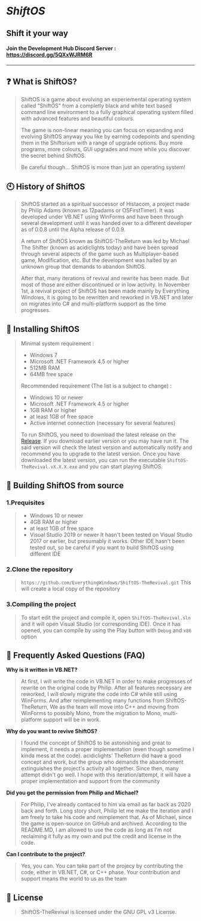 # _**ShiftOS**_
## Shift it your way
#### Join the Development Hub Discord Server : https://discord.gg/5QXxWJRM6R
---

## :question: **What is ShiftOS?**
> ShiftOS is a game about evolving an experiemental operating system called "ShiftOS" from a completly black and white text based command line environment to a fully graphical operating system filled with advanced features and beautiful colours.
> 
> The game is non-linear meaning you can focus on expanding and evolving ShiftOS anyway you like by earning codepoints and spending them in the Shiftorium with a range of upgrade options. Buy more programs, more colours, GUI upgrades and more while you discover the secret behind ShiftOS.
> 
> Be careful though... ShiftOS is more than just an operating system!

## :clock10:  **History of ShiftOS**
> ShiftOS started as a spiritual successor of Histacom, a project made by Philip Adams (known as 12padams or OSFirstTimer). It was developed under VB.NET using WinForms and have been through several development until it was handed over to a different developer as of 0.0.8 until the Alpha release of 0.0.9.
> 
> A return of ShiftOS known as ShiftOS-TheReturn was led by Michael The Shifter (known as acidiclights today) and have been spread through several aspects of the game such as Multiplayer-based game, Modification, etc. But the development was halted by an unknown group that demands to abandon ShiftOS.
> 
> After that, many iterations of revival and rewrite has been made. But most of those are either discontinued or in low activity. In November 1st, a revival project of ShiftOS has been made mainly by Everything Windows, it is going to be rewritten and reworked in VB.NET and later on migrates into C# and multi-platform support as the time progresses.

## :floppy_disk: **Installing ShiftOS**
> Minimal system requirement :
>- Windows 7
>- Microsoft .NET Framework 4.5 or higher
>- 512MB RAM
>- 64MB free space
>
> Recommended requirement (The list is a subject to change) :
>- Windows 10 or newer
>- Microsoft .NET Framework 4.5 or higher
>- 1GB RAM or higher
>- at least 1GB of free space
>- Active internet connection (necessary for several features)
>
> To run ShiftOS, you need to download the latest release on the <a href="https://github.com/EverythingWindows/ShiftOS-TheRevival/releases/tag/0.2.5">Release</a>.
> If you download earlier version or you may have run it. The said version will check the latest version and automatically notify and recommend you to upgrade to the latest version.
> Once you have downloaded the latest version, you can run the executable `ShiftOS-TheRevival.vX.X.X.exe` and you can start playing ShiftOS.

## :hammer: **Building ShiftOS from source**
### 1.Prequisites
>- Windows 10 or newer
>- 4GB RAM or higher
>- at least 1GB of free space
>- Visual Studio 2019 or newer
> It hasn't been tested on Visual Studio 2017 or earlier, but presumably it works. Other IDE hasn't been tested out, so be careful if you want to build ShiftOS using different IDE
>
### 2.Clone the repository
> `https://github.com/EverythingWindows/ShiftOS-TheRevival.git`
> This will create a local copy of the repository
>
### 3.Compiling the project
> To start edit the project and compile it, open `ShiftOS-TheRevival.sln` and it will open Visual Studio (or corresponding IDE). Once it has opened, you can compile by using the Play button with `Debug` and `x86` option

## :raising_hand: **Frequently Asked Questions (FAQ)**
**Why is it written in VB.NET?**
> At first, I will write the code in VB.NET in order to make progresses of rewrite on the original code by Philip. After all features necessary are reworked, I will slowly migrate the code into C# while still using WinForms. And after reimplementing many functions from ShiftOS-TheReturn, We as the team will move into C++ and moving from WinForms to possibly Mono, from the migration to Mono, multi-platform support will be in work.

**Why do you want to revive ShiftOS?**
> I found the concept of ShiftOS to be astonishing and great to implement, it needs a proper implementation (even though sometime I kinda mess at the code). acidiclights' TheReturn did have a good concept and work, but the group who demands the abandonment extinguishes the project's activity all together. Since then, many attempt didn't go well. I hope with this iteration/attempt, it will have a proper implementation and support from the community

**Did you get the permission from Philip and Michael?**
> For Philip, I've already contaced to him via email as far back as 2020 back and forth. Long story short, Philip let me make the iteration and I am freely to take his code and reimplement that.
> As of Michael, since the game is open-source on GitHub and archived. According to the README.MD, I am allowed to use the code as long as I'm not reclaiming it fully as my own and put the credit and license in the code.

**Can I contribute to the project?**
> Yes, you can. You can take part of the projecy by contributing the code, either in VB.NET, C#, or C++ phase. Your contribution and support means the world to us as the team

## :page_with_curl: License
> ShiftOS-TheRevival is licensed under the GNU GPL v3 License.
